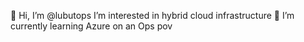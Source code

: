 👋 Hi, I’m @lubutops
I’m interested in hybrid cloud infrastructure 👀 
I’m currently learning Azure on an Ops pov

<!---
lubutops/lubutops is a ✨ special ✨ repository because its `README.md` (this file) appears on your GitHub profile.
You can click the Preview link to take a look at your changes.
--->

